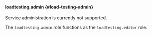 #### loadtesting.admin {#load-testing-admin}

Service administration is currently not supported.

The `loadtesting.admin` role functions as the `loadtesting.editor` role.